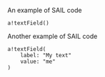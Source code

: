An example of SAIL code

```title="test" linenums="1"
a!textField()
```

Another example of SAIL code

```title="test" linenums="1" hl_lines="2-3"
a!textField(
    label: "My text"
    value: "me"
)
```